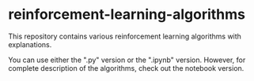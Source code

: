 # reinforcement-learning-algorithms

This repository contains various reinforcement learning algorithms with explanations.

You can use either the ".py" version or the ".ipynb" version. However, for complete description of the algorithms, check out the notebook version.
